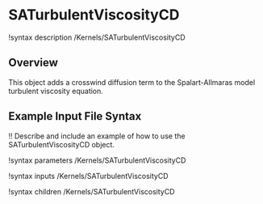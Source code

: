 # SATurbulentViscosityCD

!syntax description /Kernels/SATurbulentViscosityCD

## Overview

This object adds a crosswind diffusion term to the Spalart-Allmaras model turbulent viscosity
equation.

## Example Input File Syntax

!! Describe and include an example of how to use the SATurbulentViscosityCD object.

!syntax parameters /Kernels/SATurbulentViscosityCD

!syntax inputs /Kernels/SATurbulentViscosityCD

!syntax children /Kernels/SATurbulentViscosityCD

